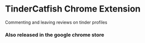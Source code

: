# TinderCatfish Chrome Extension
Commenting and leaving reviews on tinder profiles

### Also released in the google chrome store
